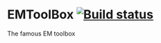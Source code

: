 # EMToolBox [![Build status](https://ci.appveyor.com/api/projects/status/ncw269uriyme5qol?svg=true)](https://ci.appveyor.com/project/emnbdx/emtoolbox)

The famous EM toolbox 

